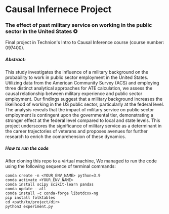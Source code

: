 # Causal Infernece Project
### The effect of past military service on working in the public sector in the United States ✪ 
Final project in Technion's Intro to Causal Inference course 
(course number: 097400).


##### Abstract:
This study investigates the influence of a military background on the probability to work in public 
sector employment in the United States. Utilizing data from the American Community Survey (ACS) and 
employing three distinct analytical approaches for ATE calculation, we assess the causal 
relationship between military experience and public sector employment. 
Our findings suggest that a military background increases the likelihood of working in the US public sector, 
particularly at the federal level. 
The analysis reveals that the impact of military service on public sector employment is contingent upon the 
governmental tier, demonstrating a stronger effect at the federal level compared to local and state levels. 
This project underscores the significance of military service as a determinant in the career trajectories of 
veterans and proposes avenues for further research to enrich the comprehension of these dynamics.


##### How to run the code
After cloning this repo to a virtual machine, We managed to run the code 
using the following sequence of terminal commands:

```shell
conda create -n <YOUR_ENV_NAME> python=3.9
conda activate <YOUR_ENV_NAME>
conda install scipy scikit-learn pandas
conda update --all
conda install -c conda-forge libstdcxx-ng
pip install folktables
cd <path/to/project/dir>
python3 experiment.py
```

